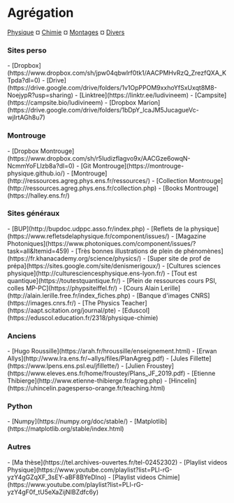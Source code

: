 # Agrégation

[Physique](Physique/physique.md)  &#164; [Chimie](Chimie/chimie.md) &#164; [Montages](Montages/montages.md) &#164; [Divers](Divers/divers.md)


<h3> Sites perso </h3>
- [Dropbox](https://www.dropbox.com/sh/jpw04qbwlrf0tk1/AACPMHvRzQ_ZrezfQXA_KTpda?dl=0)
- [Drive](https://drive.google.com/drive/folders/1v1OpPPOM9xxhoYfSxUxqt8M8-NoejypR?usp=sharing)
- [Linktree](https://linktr.ee/ludivineem)
- [Campsite](https://campsite.bio/ludivineem)
- [Dropbox Marion](https://drive.google.com/drive/folders/1bDpY_lcaJM5JucagueVc-wjIrtAGh8u7)


<h3> Montrouge </h3>
- [Dropbox Montrouge](https://www.dropbox.com/sh/r5ludizflagvo9x/AACGze6owqN-NcmmYoFLIzb8a?dl=0)
- [Git Montrouge](https://montrouge-physique.github.io/)
- [Montrouge](http://ressources.agreg.phys.ens.fr/ressources/)
- [Collection Montrouge](http://ressources.agreg.phys.ens.fr/collection.php)
- [Books Montrouge](https://halley.ens.fr/)

<h3> Sites généraux </h3>
- [BUP](http://bupdoc.udppc.asso.fr/index.php)
- [Reflets de la physique](https://www.refletsdelaphysique.fr/component/issues/)
- [Magazine Photoniques](https://www.photoniques.com/component/issues/?task=all&Itemid=459)
- [Très bonnes illustrations de plein de phénomènes](https://fr.khanacademy.org/science/physics/)
- [Super site de prof de prépa](https://sites.google.com/site/denismerigoux/)
- [Cultures sciences physique](http://culturesciencesphysique.ens-lyon.fr/)
- [Tout est quantique](https://toutestquantique.fr/)
- [Plein de ressources cours PSI, colles MP-PC](https://phypsiteiffel.fr/)
- [Cours Alain Lerille](http://alain.lerille.free.fr/index_fiches.php)
- [Banque d'images CNRS](https://images.cnrs.fr/)
- [The Physics Teacher](https://aapt.scitation.org/journal/pte)
- [Eduscol](https://eduscol.education.fr/2318/physique-chimie)


<h3> Anciens </h3>
- [Hugo Roussille](https://arah.fr/hroussille/enseignement.html)
- [Erwan Allys](http://www.lra.ens.fr/~allys/files/PlanAgreg.pdf)
- [Jules Fillette](https://www.lpens.ens.psl.eu/jfillette/)
- [Julien Froustey](https://www.eleves.ens.fr/home/froustey/Plans_JF_2019.pdf)
- [Etienne Thibierge](http://www.etienne-thibierge.fr/agreg.php)
- [Hincelin](https://uhincelin.pagesperso-orange.fr/teaching.html)

<h3> Python </h3>
- [Numpy](https://numpy.org/doc/stable/)
- [Matplotlib](https://matplotlib.org/stable/index.html)

<h3> Autres </h3>
- [Ma thèse](https://tel.archives-ouvertes.fr/tel-02452302)
- [Playlist videos Physique](https://www.youtube.com/playlist?list=PLl-rG-yzY4gGZqXF_3sEY-aBF8BYeDlno)
- [Playlist videos Chimie](https://www.youtube.com/playlist?list=PLl-rG-yzY4gF0f_tU5eXaZijNIBZdfc6y)
	
	
